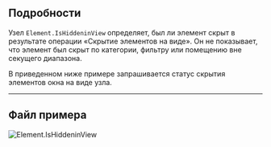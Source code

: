 ## Подробности
Узел `Element.IsHiddeninView` определяет, был ли элемент скрыт в результате операции «Скрытие элементов на виде». Он не показывает, что элемент был скрыт по категории, фильтру или помещению вне секущего диапазона.

В приведенном ниже примере запрашивается статус скрытия элементов окна на виде узла.
___
## Файл примера

![Element.IsHiddeninView](./Revit.Elements.Element.IsHiddeninView_img.jpg)
